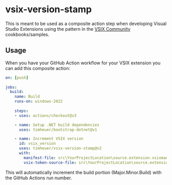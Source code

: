 # vsix-version-stamp
This is meant to be used as a composite action step when developing Visual Studio Extensions using the pattern in the [VSIX Community](https://github.com/VsixCommunity/) cookbooks/samples.

## Usage
When you have your GitHub Action workflow for your VSIX extension you can add this composite action:

```yml
on: [push]
      
jobs:
  build:
    name: Build 
    runs-on: windows-2022
      
    steps:
    - uses: actions/checkout@v3

    - name: Setup .NET build dependencies
      uses: timheuer/bootstrap-dotnet@v1

    - name: Increment VSIX version
      id: vsix_version
      uses: timheuer/vsix-version-stamp@v2
      with:
        manifest-file: src\YourProjectLocation\source.extension.vsixmanifest
        vsix-token-source-file: src\YourProjectLocation\source.extension.cs
```

This will automatically increment the build portion (Major.Minor.Build) with the GitHub Actions run number.